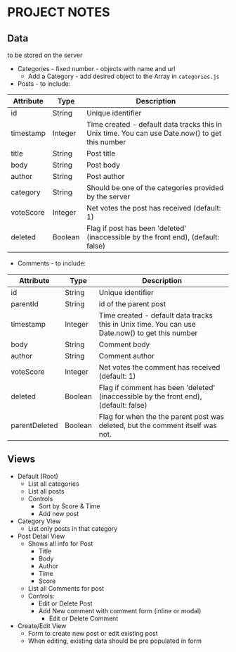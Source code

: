 # PROJECT NOTES

## Data
to be stored on the server

* Categories - fixed number - objects with name and url
  + Add a Category - add desired object to the Array in `categories.js`
* Posts - to include:

| Attribute | Type |	Description |
|----------|------|-------------|
|id	       | String	| Unique identifier |
|timestamp | Integer | Time created - default data tracks this in Unix time. You can use Date.now() to get this number |
|title | String | Post title |
|body | String | Post body |
|author | String | Post author |
|category | String | Should be one of the categories provided by the server |
|voteScore | Integer | Net votes the post has received (default: 1)
|deleted | Boolean | Flag if post has been 'deleted' (inaccessible by the front end), (default: false) |

* Comments - to include:

| Attribute | Type |	Description |
|----------|------|-------------|
| id	| String	| Unique identifier |
| parentId	| String	| id of the parent post |
| timestamp	| Integer	| Time created - default data tracks this in Unix time. You can use Date.now() to get this number |
| body	| String	| Comment body |
| author	| String	| Comment author |
| voteScore	| Integer	| Net votes the comment has received (default: 1) |
| deleted	| Boolean	| Flag if comment has been 'deleted' (inaccessible by the front end), (default: false) |
| parentDeleted	| Boolean	| Flag for when the the parent post was deleted, but the comment itself was not. |

## Views

* Default (Root)
  + List all categories
  + List all posts
  + Controls
    * Sort by Score & Time
    * Add new post
* Category View
  + List only posts in that category
* Post Detail View
  + Shows all info for Post
    * Title
    * Body
    * Author
    * Time
    * Score
  + List all Comments for post
  + Controls:
    * Edit or Delete Post
    * Add New comment with comment form (inline or modal)
      + Edit or Delete Comment
* Create/Edit View
  + Form to create new post or edit existing post
  + When editing, existing data should be pre populated in form
